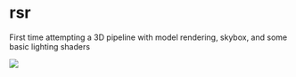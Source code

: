 # rsr
First time attempting a 3D pipeline with model rendering, skybox, and some basic lighting shaders

![](https://thumbs.gfycat.com/MessyFixedAuk-max-1mb.gif)
